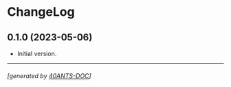 <a id="x-28CLACK-PROMETHEUS-DOCS-2FCHANGELOG-3A-40CHANGELOG-2040ANTS-DOC-2FLOCATIVES-3ASECTION-29"></a>

# ChangeLog

<a id="x-28CLACK-PROMETHEUS-DOCS-2FCHANGELOG-3A-3A-7C0-2E1-2E0-7C-2040ANTS-DOC-2FLOCATIVES-3ASECTION-29"></a>

## 0.1.0 (2023-05-06)

* Initial version.


* * *
###### [generated by [40ANTS-DOC](https://40ants.com/doc/)]
